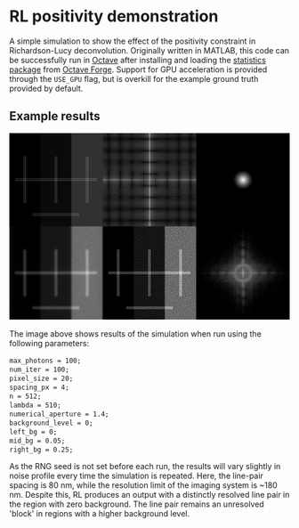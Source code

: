# RL positivity demonstration

A simple simulation to show the effect of the positivity constraint in Richardson-Lucy deconvolution.
Originally written in MATLAB, this code can be successfully run in [Octave](https://www.gnu.org/software/octave/) after installing and loading the [statistics package](https://octave.sourceforge.io/statistics/index.html) from [Octave Forge](https://octave.sourceforge.io/).
Support for GPU acceleration is provided through the `USE_GPU` flag, but is overkill for the example ground truth provided by default.

## Example results

![Simulation results](rl_positivity_sim.png)

The image above shows results of the simulation when run using the following parameters:
```
max_photons = 100;
num_iter = 100;
pixel_size = 20;
spacing_px = 4;
n = 512;
lambda = 510;
numerical_aperture = 1.4;
background_level = 0;
left_bg = 0;
mid_bg = 0.05;
right_bg = 0.25;
```
As the RNG seed is not set before each run, the results will vary slightly in noise profile every time the simulation is repeated.
Here, the line-pair spacing is 80 nm, while the resolution limit of the imaging system is ~180 nm.
Despite this, RL produces an output with a distinctly resolved line pair in the region with zero background.
The line pair remains an unresolved 'block' in regions with a higher background level.
